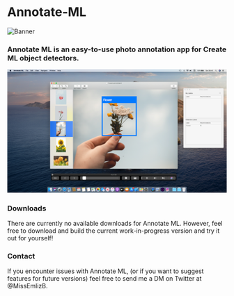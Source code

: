 # Annotate-ML
![Banner](/Readme%20Photos/banner.png)

### Annotate ML is an easy-to-use photo annotation app for Create ML object detectors.

![Screenshot](/Readme%20Photos/app.png)


### Downloads
There are currently no available downloads for Annotate ML. However, feel free to download and build the current work-in-progress version and try it out for yourself!


### Contact
If you encounter issues with Annotate ML, (or if you want to suggest features for future versions) feel free to send me a DM on Twitter at @MissEmlizB.
